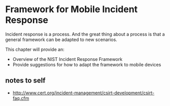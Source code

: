 # Framework for Mobile Incident Response

Incident response is a process. And the great thing about a process is that a general framework can be adapted to new scenarios.

This chapter will provide an:

* Overview of the NIST Incident Response Framework
* Provide suggestions for how to adapt the framework to mobile devices

## notes to self

- http://www.cert.org/incident-management/csirt-development/csirt-faq.cfm

